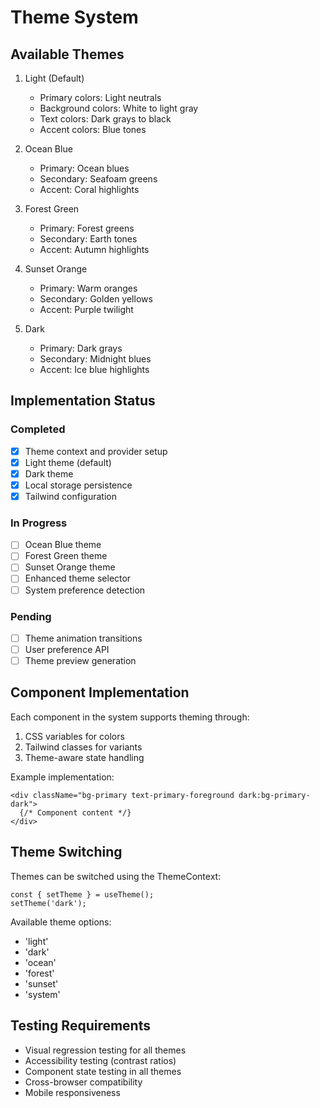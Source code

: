 # Theme System

## Available Themes

1. Light (Default)
   - Primary colors: Light neutrals
   - Background colors: White to light gray
   - Text colors: Dark grays to black
   - Accent colors: Blue tones

2. Ocean Blue
   - Primary: Ocean blues
   - Secondary: Seafoam greens
   - Accent: Coral highlights

3. Forest Green
   - Primary: Forest greens
   - Secondary: Earth tones
   - Accent: Autumn highlights

4. Sunset Orange
   - Primary: Warm oranges
   - Secondary: Golden yellows
   - Accent: Purple twilight

5. Dark
   - Primary: Dark grays
   - Secondary: Midnight blues
   - Accent: Ice blue highlights

## Implementation Status

### Completed
- [x] Theme context and provider setup
- [x] Light theme (default)
- [x] Dark theme
- [x] Local storage persistence
- [x] Tailwind configuration

### In Progress
- [ ] Ocean Blue theme
- [ ] Forest Green theme
- [ ] Sunset Orange theme
- [ ] Enhanced theme selector
- [ ] System preference detection

### Pending
- [ ] Theme animation transitions
- [ ] User preference API
- [ ] Theme preview generation

## Component Implementation

Each component in the system supports theming through:
1. CSS variables for colors
2. Tailwind classes for variants
3. Theme-aware state handling

Example implementation:
```tsx
<div className="bg-primary text-primary-foreground dark:bg-primary-dark">
  {/* Component content */}
</div>
```

## Theme Switching

Themes can be switched using the ThemeContext:
```tsx
const { setTheme } = useTheme();
setTheme('dark');
```

Available theme options:
- 'light'
- 'dark'
- 'ocean'
- 'forest'
- 'sunset'
- 'system'

## Testing Requirements

- Visual regression testing for all themes
- Accessibility testing (contrast ratios)
- Component state testing in all themes
- Cross-browser compatibility
- Mobile responsiveness